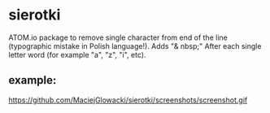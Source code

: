 # sierotki
ATOM.io package to remove single character from end of the line (typographic mistake in Polish language!). Adds "& nbsp;" After each single letter word (for example "a", "z", "i", etc).

## example:
https://github.com/MaciejGlowacki/sierotki/screenshots/screenshot.gif
